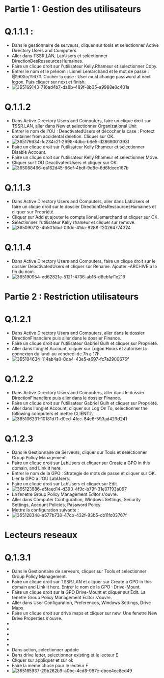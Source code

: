 # Partie 1 : Gestion des utilisateurs

# Q.1.1.1 :

* Dans le gestionnaire de serveurs, cliquer sur tools et selectionner Active Directory Users and Computers.
* Aller dans TSSR.LAN, LabUsers et selectionner DirectionDesRessourcesHumaines.
* Faire un clique droit sur l'utilisateur Kelly.Rhameur et selectionner Copy.
* Entrer le nom et le prénom : Lionel Lemarchand et le mot de passe : @!90Xo/Yl67#. Cocher la case : User must change password at next logon. Puis cliquer sur next et finish.
* ![365169143-716ad4b7-da8b-489f-8b35-a9988e0c401a](https://github.com/user-attachments/assets/2fff09e2-e4ee-4f2e-916a-56e0c0381c30)

# Q.1.1.2

* Dans Active Directory Users and Computers, faire un clique droit sur TSSR.LAN, aller dans New et selectionner Organizational Unit
* Entrer le nom de l'OU : DeactivatedUsers et décocher la case : Protect container from accidental deletion. Cliquer sur OK.
* ![365176634-fc234c2f-2698-4dbc-b6e5-d2869001393f](https://github.com/user-attachments/assets/b9e82483-a643-4a0a-9d91-1a80cfb49a53)
* Faire un clique droit sur l'utilisateur Kelly Rhameur et selectionner Disable Account.
* Faire un clique droit sur l'utilisateur Kelly Rhameur et selectionner Move.
* Cliquer sur l'OU DeactivatedUsers et cliquer sur OK.
* ![365088466-ea162d45-66cf-4bdf-9d8e-6d6fdcec167b](https://github.com/user-attachments/assets/ddfe6895-4342-4771-b5ce-fecef6609977)

# Q.1.1.3

* Dans Active Directory Users and Computers, aller dans LabUsers et faire un clique droit sur le dossier DirectionDesRessourcesHumaines et cliquer sur Propriété.
* Cliquer sur Add et ajouter le compte lionel.lemarchand et cliquer sur OK.
* Selectionner l'utilisateur Kelly rhameur et cliquer sur remove.
* ![365090712-4b501dbd-03dc-41da-8288-f20264774324](https://github.com/user-attachments/assets/249b845d-e70c-4841-b680-89309317b8a1)

# Q.1.1.4

* Dans Active Directory Users and Computers, faire un clique droit sur le dossier DeactivatedUsers et cliquer sur Rename. Ajouter -ARCHIVE a la fin du nom.
* ![365190954-ed62821a-5121-4736-ab16-d6ebfaf1e219](https://github.com/user-attachments/assets/056964fa-0673-4151-ba83-5fa4467339b1)

# Partie 2 : Restriction utilisateurs

# Q.1.2.1 

* Dans Active Directory Users and Computers, aller dans le dossier DirectionFinancière puis aller dans le dossier Finance.
* Faire un clique droit sur l'utilisateur Gabriel Gulh et cliquer sur Propriété.
* Aller dans l'onglet Account, cliquer sur Logon Hours et autoriser la connexion du lundi au vendredi de 7h a 17h.
* ![365104634-114ab4a0-8da4-43e5-a697-fc7a2900676f](https://github.com/user-attachments/assets/203b9d5a-36fc-47f1-897d-614a8785d00d)

# Q.1.2.2

* Dans Active Directory Users and Computers, aller dans le dossier DirectionFinancière puis aller dans le dossier Finance.
* Faire un clique droit sur l'utilisateur Gabriel Gulh et cliquer sur Propriété.
* Aller dans l'onglet Account, cliquer sur Log On To, selectionner the following computers et mettre CLIENT2.
* ![365106201-10181d71-d0cd-4fcc-84e6-593ad429d241](https://github.com/user-attachments/assets/c31551d2-204b-41e5-861a-5ca22f2b5d12)

# Q.1.2.3

* Dans le Gestionnaire de Serveurs, cliquer sur Tools et selectionner Group Policy Management.
* Faire un clique droit sur LabUsers et cliquer sur Create a GPO in this domain, and Link it here.
* Entrer le nom de la GPO : Strategie de mots de passe et cliquer sur OK. Lier la GPO a l'OU LabUsers.
* Faire un clique droit sur LabUsers et cliquer sur Edit.
* ![365123686-e5feed14-d390-4f9c-b79f-31e07193a097](https://github.com/user-attachments/assets/c8136dca-2901-4c54-af2b-93a4b40dcdbd)
* La fenetre Group Policy Management Editor s'ouvre.
* Aller dans Computer Configuration, Windows Settings, Security Settings, Account Policies, Password Policy.
* Mettre la configuration suivante :
* ![365128348-a577b738-47cb-432f-93b5-cb11fc03767f](https://github.com/user-attachments/assets/8f4006cf-e41b-40f5-938c-b0f8a87fc061)

# Lecteurs reseaux

# Q.1.3.1

* Dans le Gestionnaire de serveurs, cliquer sur Tools et selectionner Group Policy Management.
* Faire un clique droit sur TSSR.LAN et cliquer sur Create a GPO in this domain and Link it here. Entrer le nom de la GPO : Drive-Mount.
* Faire un clique droit sur la GPO Drive-Mount et cliquer sur Edit. La fenetre Group Policy Management Editor s'ouvre.
* Aller dans User Configuration, Preferences, Windows Settings, Drive Maps.
* Faire un clique droit sur drive maps et cliquer sur new. Une fenetre New Drive Properties s'ouvre.
*
*
*
*
* 
* Dans action, selectionner update
* Dans drive letter, selectionner existing et le lecteur E
* Cliquer sur appliquer et sur ok
* Faire la meme chose pour le lecteur F
* ![365165937-29b262b9-a0bc-4cd8-987c-cbee4cc8ed49](https://github.com/user-attachments/assets/4f52c58d-cdc9-44b3-a189-85826638e740)







